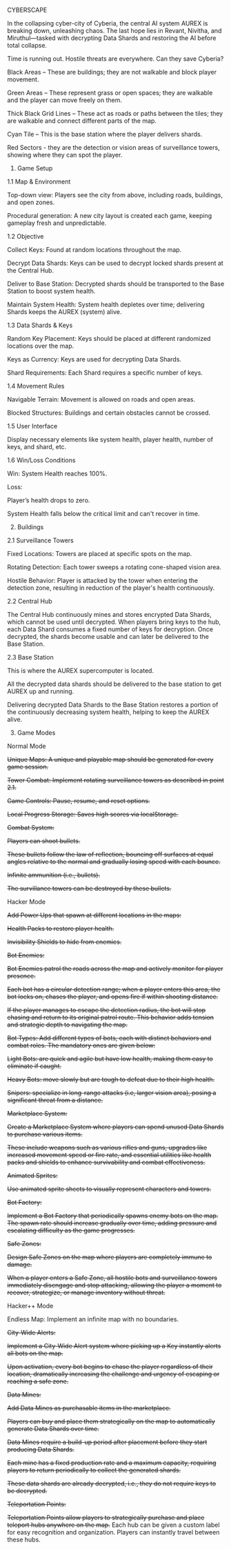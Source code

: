 CYBERSCAPE

In the collapsing cyber-city of Cyberia, the central AI system AUREX is breaking down, unleashing chaos. The last hope lies in Revant, Nivitha, and Miruthul—tasked with decrypting Data Shards and restoring the AI before total collapse.

Time is running out. Hostile threats are everywhere.
Can they save Cyberia?

Black Areas – These are buildings; they are not walkable and block player movement.

Green Areas – These represent grass or open spaces; they are walkable and the player can move freely on them.

Thick Black Grid Lines – These act as roads or paths between the tiles; they are walkable and connect different parts of the map.

Cyan Tile – This is the base station where the player delivers shards.

Red Sectors - they are the detection or vision areas of surveillance towers, showing where they can spot the player.

1. Game Setup

1.1 Map & Environment

Top-down view: Players see the city from above, including roads, buildings, and open zones.

Procedural generation: A new city layout is created each game, keeping gameplay fresh and unpredictable.

1.2 Objective

Collect Keys: Found at random locations throughout the map.

Decrypt Data Shards: Keys can be used to decrypt locked shards present at the Central Hub.

Deliver to Base Station: Decrypted shards should be transported to the Base Station to boost system health.

Maintain System Health: System health depletes over time; delivering Shards keeps the AUREX (system) alive.

1.3 Data Shards & Keys

Random Key Placement: Keys should be placed at different randomized locations over the map.

Keys as Currency: Keys are used for decrypting Data Shards.

Shard Requirements: Each Shard requires a specific number of keys.

1.4 Movement Rules

Navigable Terrain: Movement is allowed on roads and open areas.

Blocked Structures: Buildings and certain obstacles cannot be crossed.

1.5 User Interface

Display necessary elements like system health, player health, number of keys, and shard, etc.

1.6 Win/Loss Conditions

Win: System Health reaches 100%.

Loss:

Player’s health drops to zero.

System Health falls below the critical limit and can't recover in time.

2. Buildings

2.1 Surveillance Towers

Fixed Locations: Towers are placed at specific spots on the map.

Rotating Detection: Each tower sweeps a rotating cone-shaped vision area.

Hostile Behavior: Player is attacked by the tower when entering the detection zone, resulting in reduction of the player's health continuously.

2.2 Central Hub

The Central Hub continuously mines and stores encrypted Data Shards, which cannot be used until decrypted. When players bring keys to the hub, each Data Shard consumes a fixed number of keys for decryption. Once decrypted, the shards become usable and can later be delivered to the Base Station.

2.3 Base Station

This is where the AUREX supercomputer is located.

All the decrypted data shards should be delivered to the base station to get AUREX up and running.

Delivering decrypted Data Shards to the Base Station restores a portion of the continuously decreasing system health, helping to keep the AUREX alive.

3. Game Modes

Normal Mode

~~Unique Maps: A unique and playable map should be generated for every game session.~~

~~Tower Combat: Implement rotating surveillance towers as described in point 2.1.~~

~~Game Controls: Pause, resume, and reset options.~~

~~Local Progress Storage: Saves high scores via localStorage.~~

~~Combat System:~~

~~Players can shoot bullets.~~

~~These bullets follow the law of reflection, bouncing off surfaces at equal angles relative to the normal and gradually losing speed with each bounce.~~

~~Infinite ammunition (i.e., bullets).~~

~~The survillance towers can be destroyed by these bullets.~~

Hacker Mode

~~Add Power Ups that spawn at different locations in the maps:~~

~~Health Packs to restore player health.~~

~~Invisibility Shields to hide from enemies.~~

~~Bot Enemies:~~

~~Bot Enemies patrol the roads across the map and actively monitor for player presence.~~

~~Each bot has a circular detection range; when a player enters this area, the bot locks on, chases the player, and opens fire if within shooting distance.~~

~~If the player manages to escape the detection radius, the bot will stop chasing and return to its original patrol route. This behavior adds tension and strategic depth to navigating the map.~~

~~Bot Types: Add different types of bots, each with distinct behaviors and combat roles. The mandatory ones are given below:~~

~~Light Bots: are quick and agile but have low health, making them easy to eliminate if caught.~~

~~Heavy Bots: move slowly but are tough to defeat due to their high health.~~

~~Snipers: specialize in long-range attacks (i.e, larger vision area), posing a significant threat from a distance.~~

~~Marketplace System:~~

~~Create a Marketplace System where players can spend unused Data Shards to purchase various items.~~

~~These include weapons such as various rifles and guns, upgrades like increased movement speed or fire rate, and essential utilities like health packs and shields to enhance survivability and combat effectiveness.~~

~~Animated Sprites:~~

~~Use animated sprite sheets to visually represent characters and towers.~~

~~Bot Factory:~~

~~Implement a Bot Factory that periodically spawns enemy bots on the map. The spawn rate should increase gradually over time, adding pressure and escalating difficulty as the game progresses.~~

~~Safe Zones:~~

~~Design Safe Zones on the map where players are completely immune to damage.~~

~~When a player enters a Safe Zone, all hostile bots and surveillance towers immediately disengage and stop attacking, allowing the player a moment to recover, strategize, or manage inventory without threat.~~

Hacker++ Mode

Endless Map: Implement an infinite map with no boundaries.

~~City-Wide Alerts:~~

~~Implement a City-Wide Alert system where picking up a Key instantly alerts all bots on the map.~~

~~Upon activation, every bot begins to chase the player regardless of their location, dramatically increasing the challenge and urgency of escaping or reaching a safe zone.~~

~~Data Mines:~~

~~Add Data Mines as purchasable items in the marketplace.~~

~~Players can buy and place them strategically on the map to automatically generate Data Shards over time.~~

~~Data Mines require a build-up period after placement before they start producing Data Shards.~~

~~Each mine has a fixed production rate and a maximum capacity, requiring players to return periodically to collect the generated shards.~~

~~These data shards are already decrypted, i.e., they do not require keys to be decrypted.~~

~~Teleportation Points:~~

~~Teleportation Points allow players to strategically purchase and place teleport hubs anywhere on the map.~~
Each hub can be given a custom label for easy recognition and organization. Players can instantly travel between these hubs.
